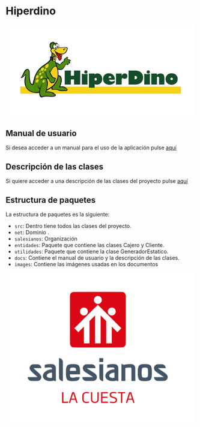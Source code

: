 # Hiperdino

![logo hiperdino](./images/logodino.jpg)

## Manual de usuario

Si desea acceder a un manual para el uso de la aplicación pulse [aquí](./docs/MANUALDEUSUARIO.md)

## Descripción de las clases

Si quiere acceder a una descripción de las clases del proyecto pulse [aquí](docs/DESCRIPCIONDECLASES.md)

## Estructura de paquetes

La estructura de paquetes es la siguiente:


- `src`: Dentro tiene todos las clases del proyecto.
- `net`: Dominio .
- `salesianos`: Organización
- `entidades`: Paquete que contiene las clases Cajero y Cliente.
- `utilidades`: Paquete que contiene la clase GeneradorEstatico.
- `docs`: Contiene el manual de usuario y la descripción de las clases.
- `images`: Contiene las imágenes usadas en los documentos

![logo salesianos la cuesta](./images/salesianoslacuesta.png)